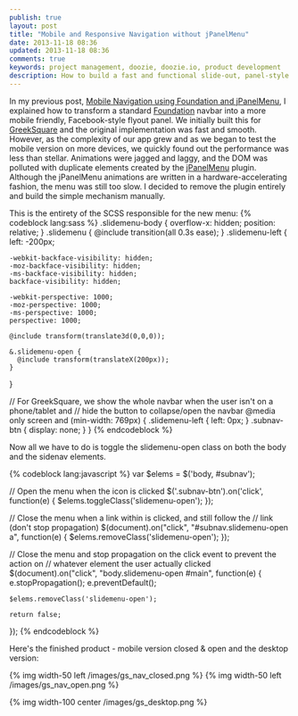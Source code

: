 ```yaml
---
publish: true
layout: post
title: "Mobile and Responsive Navigation without jPanelMenu"
date: 2013-11-18 08:36
updated: 2013-11-18 08:36
comments: true
keywords: project management, doozie, doozie.io, product development
description: How to build a fast and functional slide-out, panel-style navigation menu using minimal javascript and hardware accelerated CSS for great mobile performance.
---
```


In my previous post, [Mobile Navigation using Foundation and jPanelMenu](http://localhost:4000/foundation-nav-w-jpanelmenu), I explained how to transform a standard [Foundation](http://foundation.zurb.com) navbar into a more mobile friendly, Facebook-style flyout panel. We initially built this for [GreekSquare](https://greeksquare.com) and the original implementation was fast and smooth. However, as the complexity of our app grew and as we began to test the mobile version on more devices, we quickly found out the performance was less than stellar. Animations were jagged and laggy, and the DOM was polluted with duplicate elements created by the [jPanelMenu](http://jpanelmenu.com/) plugin. Although the jPanelMenu animations are written in a hardware-accelerating fashion, the menu was still too slow. I decided to remove the plugin entirely and build the simple mechanism manually. 

<!--more-->

This is the entirety of the SCSS responsible for the new menu:
{% codeblock lang:sass %}
  .slidemenu-body {
    overflow-x: hidden;
    position: relative;
  }
  .slidemenu {
    @include transition(all 0.3s ease);
  }
  .slidemenu-left {
    left: -200px;

    -webkit-backface-visibility: hidden;
    -moz-backface-visibility: hidden;
    -ms-backface-visibility: hidden;
    backface-visibility: hidden;

    -webkit-perspective: 1000;
    -moz-perspective: 1000;
    -ms-perspective: 1000;
    perspective: 1000;

    @include transform(translate3d(0,0,0));

    &.slidemenu-open {
      @include transform(translateX(200px));
    }
  }

  // For GreekSquare, we show the whole navbar when the user isn't on a phone/tablet and
  // hide the button to collapse/open the navbar
  @media only screen and (min-width: 769px) {
    .slidemenu-left {
      left: 0px;
    }
    .subnav-btn {
      display: none;
    }
  }
{% endcodeblock %}

Now all we have to do is toggle the slidemenu-open class on both the body and the sidenav elements.

{% codeblock lang:javascript %}
  var $elems = $('body, #subnav');

  // Open the menu when the icon is clicked
  $('.subnav-btn').on('click', function(e) {
    $elems.toggleClass('slidemenu-open');
  });

  // Close the menu when a link within is clicked, and still follow the
  // link (don't stop propagation)
  $(document).on("click", "#subnav.slidemenu-open a", function(e) {
    $elems.removeClass('slidemenu-open');
  });

  // Close the menu and stop propagation on the click event to prevent the action on
  // whatever element the user actually clicked
  $(document).on("click", "body.slidemenu-open #main", function(e) {
    e.stopPropagation();
    e.preventDefault();
    
    $elems.removeClass('slidemenu-open');

    return false;
  });
{% endcodeblock %}

Here's the finished product - mobile version closed & open and the desktop version:

{% img width-50 left /images/gs_nav_closed.png %}
{% img width-50 left /images/gs_nav_open.png %}

{% img width-100 center /images/gs_desktop.png %}
